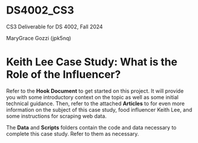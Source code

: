# DS4002_CS3
CS3 Deliverable for DS 4002, Fall 2024

MaryGrace Gozzi (jpk5nq)

# Keith Lee Case Study: What is the Role of the Influencer?
Refer to the **Hook Document** to get started on this project. It will provide you with some introductory context on the topic as well as some initial technical guidance. Then, refer to the attached **Articles** to for even more information on the subject of this case study, food influencer Keith Lee, and some instructions for scraping web data.

The **Data** and **Scripts** folders contain the code and data necessary to complete this case study. Refer to them as necessary.
